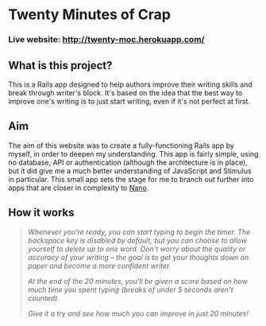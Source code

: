 # Twenty Minutes of Crap
### Live website: http://twenty-moc.herokuapp.com/

## What is this project?
This is a Rails app designed to help authors improve their writing skills and break through writer's block. It's based on the idea that the best way to improve one's writing is to just start writing, even if it's not perfect at first.

## Aim
The aim of this website was to create a fully-functioning Rails app by myself, in order to deepen my understanding. This app is fairly simple, using no database, API or authentication (although the architecture is in place), but it did give me a much better understanding of JavaScript and Stimulus in particular. This small app sets the stage for me to branch out further into apps that are closer in complexity to [Nano](https://github.com/kiran-blip/nano).

## How it works
>*Whenever you’re ready, you can start typing to begin the timer. The backspace key is disabled by default, but you can choose to allow yourself to delete up to one word. Don't worry about the quality or accuracy of your writing – the goal is to get your thoughts down on paper and become a more confident writer.*
>
>*At the end of the 20 minutes, you'll be given a score based on how much time you spent typing (breaks of under 5 seconds aren't counted).*
>
>*Give it a try and see how much you can improve in just 20 minutes!*
